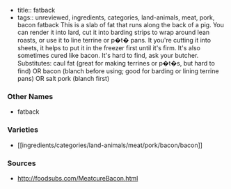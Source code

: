 - title:: fatback
- tags:: unreviewed, ingredients, categories, land-animals, meat, pork, bacon
fatback This is a slab of fat that runs along the back of a pig. You can render it into lard, cut it into barding strips to wrap around lean roasts, or use it to line terrine or p�t� pans. It you're cutting it into sheets, it helps to put it in the freezer first until it's firm. It's also sometimes cured like bacon. It's hard to find, ask your butcher. Substitutes: caul fat (great for making terrines or p�t�s, but hard to find) OR bacon (blanch before using; good for barding or lining terrine pans) OR salt pork (blanch first)

### Other Names

* fatback

### Varieties

* [[ingredients/categories/land-animals/meat/pork/bacon/bacon]]

### Sources
* http://foodsubs.com/MeatcureBacon.html

